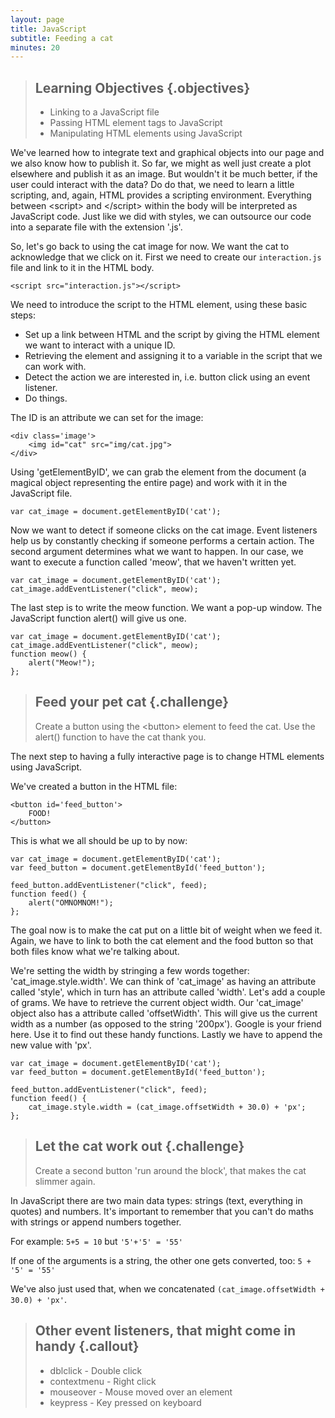 ```yaml
---
layout: page
title: JavaScript
subtitle: Feeding a cat
minutes: 20
---
```


> ## Learning Objectives {.objectives}
>
> * Linking to a JavaScript file
> * Passing HTML element tags to JavaScript
> * Manipulating HTML elements using JavaScript

We've learned how to integrate text and graphical objects into our page and we also know how to publish it. 
So far, we might as well just create a plot elsewhere and publish it as an image. 
But wouldn't it be much better, if the user could interact with the data?
Do do that, we need to learn a little scripting, and, again, HTML provides a scripting environment.
Everything between &lt;script&gt; and &lt;/script&gt; within the body will be interpreted as JavaScript code. 
Just like we did with styles, we can outsource our code into a separate file with the extension '.js'.

So, let's go back to using the cat image for now. We want the cat to acknowledge that we click on it. 
First we need to create our `interaction.js` file and link to it in the HTML body.

~~~{.html}
<script src="interaction.js"></script>
~~~

We need to introduce the script to the HTML element, using these basic steps:

* Set up a link between HTML and the script by giving the HTML element we want to interact with a unique ID.
* Retrieving the element and assigning it to a variable in the script that we can work with.
* Detect the action we are interested in, i.e. button click using an event listener.
* Do things.

The ID is an attribute we can set for the image:

~~~{.html}
<div class='image'>
	<img id="cat" src="img/cat.jpg">
</div>
~~~

Using 'getElementByID', we can grab the element from the document (a magical object representing the entire page) and work with it in the JavaScript file.

~~~{.js}
var cat_image = document.getElementByID('cat');
~~~

Now we want to detect if someone clicks on the cat image. 
Event listeners help us by constantly checking if someone performs 
a certain action. 
The second argument determines what we want to happen. In our case, 
we want to execute a function called 'meow', that we haven't written yet.

~~~{.js}
var cat_image = document.getElementByID('cat');
cat_image.addEventListener("click", meow);
~~~

The last step is to write the meow function. 
We want a pop-up window. 
The JavaScript function alert() will give us one. 

~~~{.js}
var cat_image = document.getElementByID('cat');
cat_image.addEventListener("click", meow);
function meow() {
	alert("Meow!");
};
~~~

> ## Feed your pet cat {.challenge}
> Create a button using the &lt;button&gt; element to feed the cat. 
> Use the alert() function to have the cat thank you.

The next step to having a fully interactive page is to 
change HTML elements using JavaScript. 

We've created a button in the HTML file:

~~~{.html}
<button id='feed_button'> 
	FOOD!
</button>
~~~

This is what we all should be up to by now:

~~~{.js}
var cat_image = document.getElementByID('cat');
var feed_button = document.getElementById('feed_button');

feed_button.addEventListener("click", feed);
function feed() {
	alert("OMNOMNOM!");
};
~~~

The goal now is to make the cat put on a little bit of weight when we feed it. 
Again, we have to link to both the cat element and the food button so that 
both files know what we're talking about. 

We're setting the width by stringing a few words together:
'cat_image.style.width'.
We can think of 'cat_image' as having an attribute called 'style', which in turn has an attribute 
called 'width'.
Let's add a couple of grams. 
We have to retrieve the current object width. Our 'cat_image' object also has a 
attribute called 'offsetWidth'. This will give us the current width as a number (as
opposed to the string '200px'). 
Google is your friend here. Use it to find out these handy functions. 
Lastly we have to append the new value with 'px'.

~~~{.js}
var cat_image = document.getElementByID('cat');
var feed_button = document.getElementById('feed_button');

feed_button.addEventListener("click", feed);
function feed() {
	cat_image.style.width = (cat_image.offsetWidth + 30.0) + 'px';
};
~~~

> ## Let the cat work out  {.challenge}
> Create a second button 'run around the block', that makes the cat slimmer again.

In JavaScript there are two main data types: strings (text, everything in quotes) 
and numbers. It's important to remember that you can't do maths with strings or 
append numbers together.

For example:
`5+5 = 10`
but 
`'5'+'5' = '55'`

If one of the arguments is a string, the other one gets converted, too:
`5 + '5' = '55'`

We've also just used that, when we concatenated 
`(cat_image.offsetWidth + 30.0) + 'px'`.

> ## Other event listeners, that might come in handy  {.callout}
> * dblclick - Double click
> * contextmenu - Right click
> * mouseover - Mouse moved over an element
> * keypress - Key pressed on keyboard
